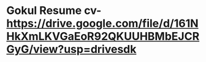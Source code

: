# Gokul Resume cv- https://drive.google.com/file/d/161NHkXmLKVGaEoR92QKUUHBMbEJCRGyG/view?usp=drivesdk
